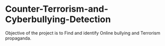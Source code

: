 # Counter-Terrorism-and-Cyberbullying-Detection
Objective of the project is to Find and identify Online bullying and Terrorism propaganda.
